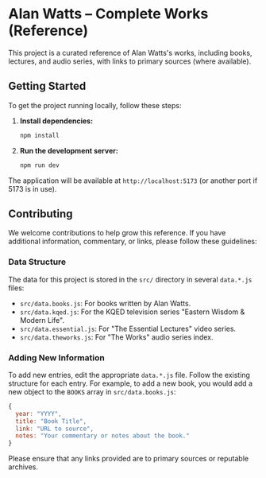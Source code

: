 # Alan Watts – Complete Works (Reference)

This project is a curated reference of Alan Watts's works, including books, lectures, and audio series, with links to primary sources (where available).

## Getting Started

To get the project running locally, follow these steps:

1.  **Install dependencies:**
    ```sh
    npm install
    ```

2.  **Run the development server:**
    ```sh
    npm run dev
    ```

The application will be available at `http://localhost:5173` (or another port if 5173 is in use).

## Contributing

We welcome contributions to help grow this reference. If you have additional information, commentary, or links, please follow these guidelines:

### Data Structure

The data for this project is stored in the `src/` directory in several `data.*.js` files:

*   `src/data.books.js`: For books written by Alan Watts.
*   `src/data.kqed.js`: For the KQED television series "Eastern Wisdom & Modern Life".
*   `src/data.essential.js`: For "The Essential Lectures" video series.
*   `src/data.theworks.js`: For "The Works" audio series index.

### Adding New Information

To add new entries, edit the appropriate `data.*.js` file. Follow the existing structure for each entry. For example, to add a new book, you would add a new object to the `BOOKS` array in `src/data.books.js`:

```javascript
{
  year: "YYYY",
  title: "Book Title",
  link: "URL to source",
  notes: "Your commentary or notes about the book."
}
```

Please ensure that any links provided are to primary sources or reputable archives.
